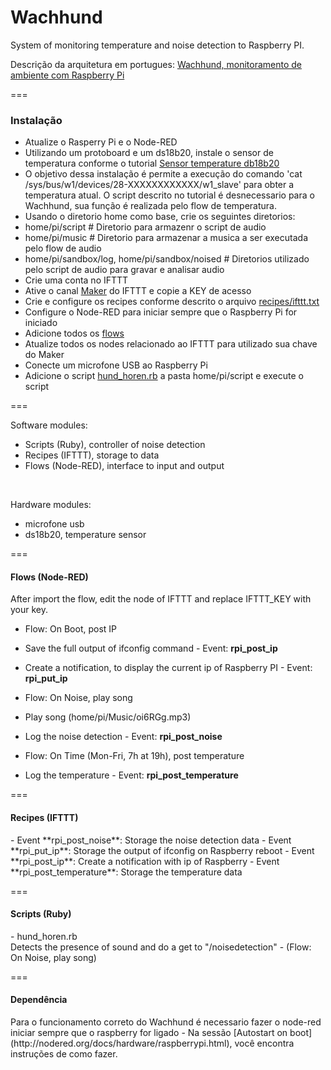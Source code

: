 # Wachhund

<p>System of monitoring temperature and noise detection to Raspberry PI.</p>

Descrição da arquitetura em portugues: [Wachhund, monitoramento de ambiente com Raspberry Pi](https://medium.com/@Husky08/wachhund-%C3%A9-um-sistema-de-monitoramento-de-temperatura-e-som-ru%C3%ADdo-com-a-finalidade-de-emitir-3421dad8edab)


=== 

<h3>Instalação</h3>

- Atualize o Rasperry Pi e o Node-RED 
- Utilizando um protoboard e um ds18b20, instale o sensor de temperatura conforme o tutorial [Sensor temperature db18b20](http://thepihut.com/blogs/raspberry-pi-tutorials/18095732-sensors-temperature-with-the-1-wire-interface-and-the-ds18b20)
 - O objetivo dessa instalação é permite a execução do comando 'cat /sys/bus/w1/devices/28-XXXXXXXXXXXX/w1_slave' para obter a temperatura atual. O script descrito no tutorial é desnecessario para o Wachhund, sua função é realizada pelo flow de temperatura.
- Usando o diretorio home como base, crie os seguintes diretorios:
 - home/pi/script # Diretorio para armazenr o script de audio
 - home/pi/music  # Diretorio para armazenar a musica a ser executada pelo flow de audio
 - home/pi/sandbox/log, home/pi/sandbox/noised # Diretorios utilizado pelo script de audio para gravar e analisar audio
- Crie uma conta no IFTTT
- Ative o canal [Maker](https://ifttt.com/maker) do IFTTT e copie a KEY de acesso
 - Crie e configure os recipes conforme descrito o arquivo [recipes/ifttt.txt](https://github.com/udfds/Wachhund/blob/master/recipes/ifttt.txt)
- Configure o Node-RED para iniciar sempre que o Raspberry Pi for iniciado
- Adicione todos os [flows](https://github.com/udfds/Wachhund/tree/master/flows)
- Atualize todos os nodes relacionado ao IFTTT para utilizado sua chave do Maker
- Conecte um microfone USB ao Raspberry Pi
- Adicione o script [hund_horen.rb](https://github.com/udfds/Wachhund/blob/master/scripts/hund_horen.rb) a pasta home/pi/script e execute o script

===

Software modules:
 - Scripts (Ruby), controller of noise detection
 - Recipes (IFTTT), storage to data
 - Flows (Node-RED), interface to input and output
<br>

Hardware modules: 
- microfone usb
- ds18b20, temperature sensor

===

<h4>Flows (Node-RED)</h4>
<p>After import the flow, edit the node of IFTTT and replace IFTTT_KEY with your key.</p>

- Flow: On Boot, post IP
 - Save the full output of ifconfig command - Event: **rpi_post_ip**
 - Create a notification, to display the current ip of Raspberry PI  - Event: **rpi_put_ip**
    
- Flow: On Noise, play song
 - Play song (home/pi/Music/oi6RGg.mp3)
 - Log the noise detection - Event: **rpi_post_noise**
    
- Flow: On Time (Mon-Fri, 7h at 19h), post temperature
 - Log the temperature - Event: **rpi_post_temperature**

===

<h4>Recipes (IFTTT)</h4>
  - Event **rpi_post_noise**: Storage the noise detection data
  - Event **rpi_put_ip**: Storage the output of ifconfig on Raspberry reboot
  - Event **rpi_post_ip**: Create a notification with ip of Raspberry
  - Event **rpi_post_temperature**: Storage the temperature data

===

<h4>Scripts (Ruby)</h4>
  - hund_horen.rb
  <br> Detects the presence of sound and do a get to "/noisedetection" - (Flow: On Noise, play song)

===
<h4>Dependência</h4>
  Para o funcionamento correto do Wachhund é necessario fazer o node-red iniciar sempre que o raspberry for ligado
  - Na sessão [Autostart on boot](http://nodered.org/docs/hardware/raspberrypi.html), você encontra instruções de como fazer.
